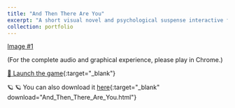 ```yaml
---
title: "And Then There Are You"
excerpt: "A short visual novel and psychological suspense interactive fiction. Created with Twine using the SugarCube format."
collection: portfolio
---
```


<a href="https://pers-0.github.io/Portfolio/images/twine.png">Image #1</a>

(For the complete audio and graphical experience, please play in Chrome.)  

[🌚 Launch the game](/Portfolio/_pages/And%20Then%20There%20Are%20You.html){:target="_blank"}

🪐 🪐 You can also download it [here](https://pers-0.github.io/Portfolio/_pages/And%20Then%20There%20Are%20You.html){:target="_blank" download="And_Then_There_Are_You.html"}
